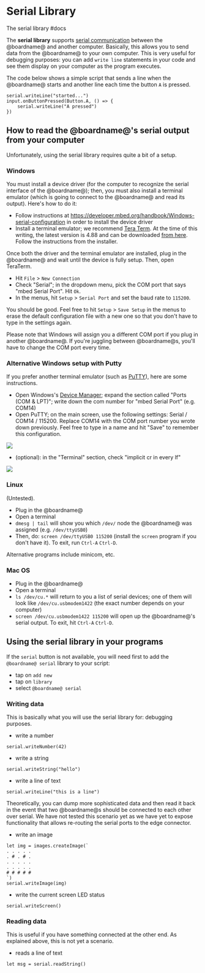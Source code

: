 # Serial Library

The serial library #docs

The **serial library** supports [serial communication](https://en.wikipedia.org/wiki/Serial_port) between the @boardname@ and another computer. Basically, this allows you to send data from the @boardname@ to your own computer. This is very useful for debugging purposes: you can add `write line` statements in your code and see them display on your computer as the program executes.

The code below shows a simple script that sends a line when the @boardname@ starts and another line each time the button ``A`` is pressed.

```
serial.writeLine("started...")
input.onButtonPressed(Button.A, () => {
    serial.writeLine("A pressed")
})
```

## How to read the @boardname@'s serial output from your computer

Unfortunately, using the serial library requires quite a bit of a setup.

### Windows

You must install a device driver (for the computer to recognize the serial interface of the @boardname@); then, you must also install a terminal emulator (which is going to connect to the @boardname@ and read its output). Here's how to do it:

* Follow instructions at https://developer.mbed.org/handbook/Windows-serial-configuration in order to install the device driver
* Install a terminal emulator; we recommend [Tera Term](https://ttssh2.osdn.jp/index.html.en). At the time of this writing, the latest version is 4.88 and can be downloaded [from here](http://en.osdn.jp/frs/redir.php?m=jaist&f=%2Fttssh2%2F63767%2Fteraterm-4.88.exe). Follow the instructions from the installer.

Once both the driver and the terminal emulator are installed, plug in the @boardname@ and wait until the device is fully setup. Then, open TeraTerm.

* Hit `File` > `New Connection`
* Check "Serial"; in the dropdown menu, pick the COM port that says "mbed Serial Port". Hit `Ok`.
* In the menus, hit `Setup` > `Serial Port` and set the baud rate to `115200`.

You should be good. Feel free to hit `Setup` > `Save Setup` in the menus to erase the default configuration file with a new one so that you don't have to type in the settings again.

Please note that Windows will assign you a different COM port if you plug in another @boardname@. If you're juggling between @boardname@s, you'll have to change the COM port every time.

### Alternative Windows setup with Putty

If you prefer another terminal emulator (such as [PuTTY](http://www.putty.org/)), here are some instructions.

* Open Windows's [Device Manager](https://windows.microsoft.com/en-us/windows/open-device-manager); expand the section called "Ports (COM & LPT)"; write down the com number for "mbed Serial Port" (e.g. COM14)
* Open PuTTY; on the main screen, use the following settings: Serial / COM14 / 115200. Replace COM14 with the COM port number you wrote down previously. Feel free to type in a name and hit "Save" to remember this configuration.

![](/static/mb/serial-library-0.png)

* (optional): in the "Terminal" section, check "implicit cr in every lf"

![](/static/mb/serial-library-1.png)

### Linux

(Untested).

* Plug in the @boardname@
* Open a terminal
* `dmesg | tail` will show you which `/dev/` node the @boardname@ was assigned (e.g. `/dev/ttyUSB0`)
* Then, do: `screen /dev/ttyUSB0 115200` (install the `screen` program if you don't have it). To exit, run `Ctrl-A` `Ctrl-D`.

Alternative programs include minicom, etc.

### Mac OS

* Plug in the @boardname@
* Open a terminal
* `ls /dev/cu.*` will return to you a list of serial devices; one of them will look like `/dev/cu.usbmodem1422` (the exact number depends on your computer)
* `screen /dev/cu.usbmodem1422 115200` will open up the @boardname@'s serial output. To exit, hit `Ctrl-A` `Ctrl-D`.

## Using the serial library in your programs

If the ``serial`` button is not available, you will need first to add the ``@boardname@ serial`` library to your script:

* tap on `add new`
* tap on `library`
* select `@boardname@ serial`

### Writing data

This is basically what you will use the serial library for: debugging purposes.

* write a number

```
serial.writeNumber(42)
```

* write a string

```
serial.writeString("hello")
```

* write a line of text

```
serial.writeLine("this is a line")
```

Theoretically, you can dump more sophisticated data and then read it back in the event that two @boardname@s should be connected to each other over serial. We have not tested this scenario yet as we have yet to expose functionality that allows re-routing the serial ports to the edge connector.

* write an image

```
let img = images.createImage(`
. . . . .
. # . # .
. . . . .
. . . . .
# # # # #
`)
serial.writeImage(img)
```

* write the current screen LED status

```
serial.writeScreen()
```

### Reading data

This is useful if you have something connected at the other end. As explained above, this is not yet a scenario.

* reads a line of text

```
let msg = serial.readString()
```

